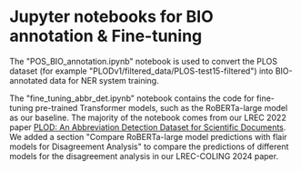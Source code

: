 # Jupyter notebooks for BIO annotation & Fine-tuning

The "POS_BIO_annotation.ipynb" notebook is used to convert the PLOS dataset (for example "PLODv1/filtered_data/PLOS-test15-filtered") into BIO-annotated data for NER system training. 

The "fine_tuning_abbr_det.ipynb" notebook contains the code for fine-tuning pre-trained Transformer models, such as the RoBERTa-large model as our baseline. The majority of the notebook comes from our LREC 2022 paper [PLOD: An Abbreviation Detection Dataset for Scientific Documents](https://github.com/surrey-nlp/PLOD-AbbreviationDetection). We added a section "Compare RoBERTa-large model predictions with flair models for Disagreement Analysis" to compare the predictions of different models for the disagreement analysis in our LREC-COLING 2024 paper.